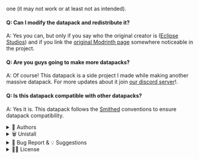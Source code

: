 one (it may not work or at least not as intended).

#### Q: Can I modify the datapack and redistribute it?

A: Yes you can, but only if you say who the original creator is ([Eclipse Studios](https://discord.gg/X2NTE7hkq8)) and if you link the [original Modrinth page](https://modrinth.com/datapack/mace) somewhere noticeable in the project.

#### Q: Are you guys going to make more datapacks?

A: Of course! This datapack is a side project I made while making another massive datapack. For more updates about it join [our discord server](https://discord.gg/X2NTE7hkq8)!.

#### Q: Is this datapack compatible with other datapacks?

A: Yes it is. This datapack follows the [Smithed](https://wiki.smithed.dev/conventions/) conventions to ensure datapack compatibility.

  </p>
</details>

<details>
  <summary>
    🙋 Authors
  </summary>
  <p>
    
- Team: [Eclipse Studios](https://discord.gg/X2NTE7hkq8)
    - Main dev: [@ElGeroIngles](https://modrinth.com/user/ElGeroIngles)

  </p>
</details>

<details>
  <summary>
    🗑️ Unistall
  </summary>
  <p>
    
To unistall the datapack run `/function mace:unistall` before removing it from the datapacks folder, that will remove all scoreboards and more stuff that the datapack uses.

  </p>
</details>

<details>
  <summary>
    🐛 Bug Report & 💡 Suggestions
  </summary>
  <p>
    
If you have found any bugs or have any suggestion, please reach out to us at [our discord server](https://discord.gg/X2NTE7hkq8).

  </p>
</details>

<details>
  <summary>
    🧑‍⚖️ License
  </summary>
  <p>
    
[Apache License 2.0](https://choosealicense.com/licenses/apache-2.0/)

  </p>
</details>
